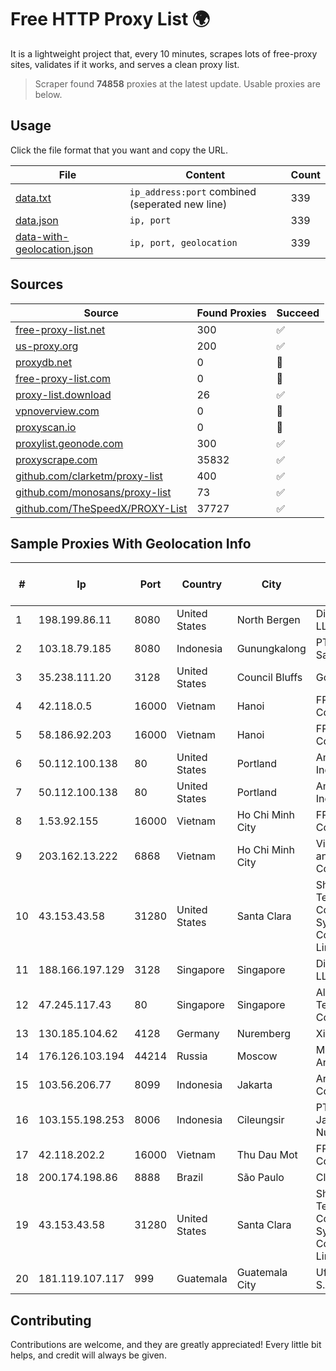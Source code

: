 
# Free HTTP Proxy List 🌍

It is a lightweight project that, every 10 minutes, scrapes lots of free-proxy sites, validates if it works, and serves a clean proxy list.


> Scraper found **74858** proxies at the latest update. Usable proxies are below.

## Usage

Click the file format that you want and copy the URL.


|File|Content|Count|
|----|-------|-----|
|[data.txt](https://raw.githubusercontent.com/themiralay/Proxy-List-World/master/data.txt)|`ip_address:port` combined (seperated new line)|339|
|[data.json](https://raw.githubusercontent.com/themiralay/Proxy-List-World/master/data.json)|`ip, port`|339|
|[data-with-geolocation.json](https://raw.githubusercontent.com/themiralay/Proxy-List-World/master/data-with-geolocation.json)|`ip, port, geolocation`|339|

## Sources

|Source|Found Proxies|Succeed|
|------|-------------|-------|
|[free-proxy-list.net](https://free-proxy-list.net)|300|✅|
|[us-proxy.org](https://www.us-proxy.org)|200|✅|
|[proxydb.net](http://proxydb.net)|0|🚫|
|[free-proxy-list.com](https://free-proxy-list.com/?page=&port=&type%5B%5D=http&type%5B%5D=https&up_time=0&search=Search)|0|🚫|
|[proxy-list.download](https://www.proxy-list.download/HTTP)|26|✅|
|[vpnoverview.com](https://vpnoverview.com/privacy/anonymous-browsing/free-proxy-servers)|0|🚫|
|[proxyscan.io](https://www.proxyscan.io)|0|🚫|
|[proxylist.geonode.com](https://proxylist.geonode.com/api/proxy-list?limit=300&page=1&sort_by=lastChecked&sort_type=desc&protocols=http,https)|300|✅|
|[proxyscrape.com](https://api.proxyscrape.com/v2/?request=displayproxies&protocol=http&timeout=10000&country=all&ssl=all&anonymity=all)|35832|✅|
|[github.com/clarketm/proxy-list](https://raw.githubusercontent.com/clarketm/proxy-list/master/proxy-list-raw.txt)|400|✅|
|[github.com/monosans/proxy-list](https://raw.githubusercontent.com/monosans/proxy-list/main/proxies/http.txt)|73|✅|
|[github.com/TheSpeedX/PROXY-List](https://raw.githubusercontent.com/TheSpeedX/PROXY-List/master/http.txt)|37727|✅|


## Sample Proxies With Geolocation Info

|#|Ip|Port|Country|City|Internet Service Provider|
|-|--|----|-------|----|-------------------------|
|1|198.199.86.11|8080|United States|North Bergen|DigitalOcean, LLC|
|2|103.18.79.185|8080|Indonesia|Gunungkalong|PT Usaha Adi Sanggoro|
|3|35.238.111.20|3128|United States|Council Bluffs|Google LLC|
|4|42.118.0.5|16000|Vietnam|Hanoi|FPT Telecom Company|
|5|58.186.92.203|16000|Vietnam|Hanoi|FPT Telecom Company|
|6|50.112.100.138|80|United States|Portland|Amazon.com, Inc.|
|7|50.112.100.138|80|United States|Portland|Amazon.com, Inc.|
|8|1.53.92.155|16000|Vietnam|Ho Chi Minh City|FPT Telecom Company|
|9|203.162.13.222|6868|Vietnam|Ho Chi Minh City|VietNam Post and Telecom Corporation|
|10|43.153.43.58|31280|United States|Santa Clara|Shenzhen Tencent Computer Systems Company Limited|
|11|188.166.197.129|3128|Singapore|Singapore|DigitalOcean, LLC|
|12|47.245.117.43|80|Singapore|Singapore|Alibaba (US) Technology Co., Ltd.|
|13|130.185.104.62|4128|Germany|Nuremberg|Xirra GmbH|
|14|176.126.103.194|44214|Russia|Moscow|Miglovets Egor Andreevich|
|15|103.56.206.77|8099|Indonesia|Jakarta|Argon Data Communication|
|16|103.155.198.253|8006|Indonesia|Cileungsir|PT Lintas Jaringan Nusantara|
|17|42.118.202.2|16000|Vietnam|Thu Dau Mot|FPT Telecom Company|
|18|200.174.198.86|8888|Brazil|São Paulo|Claro S.A|
|19|43.153.43.58|31280|United States|Santa Clara|Shenzhen Tencent Computer Systems Company Limited|
|20|181.119.107.117|999|Guatemala|Guatemala City|Ufinet Panama S.A.|



## Contributing

Contributions are welcome, and they are greatly appreciated! Every
little bit helps, and credit will always be given.

